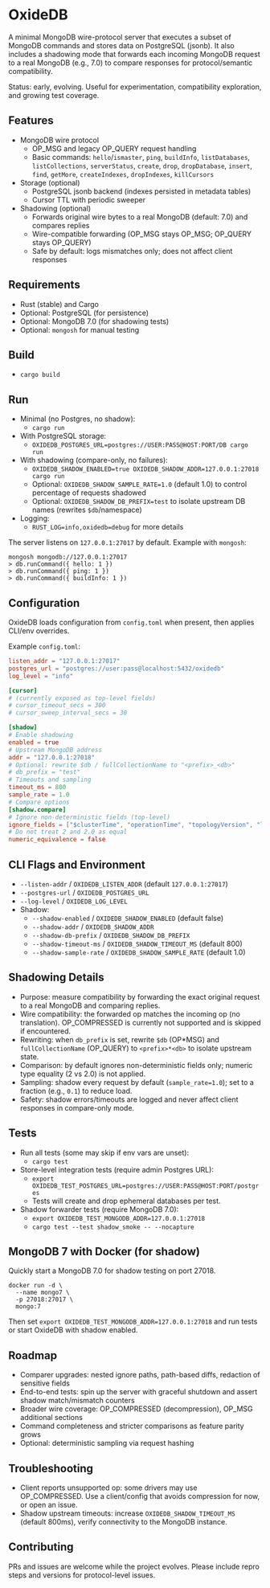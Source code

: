 # OxideDB

A minimal MongoDB wire-protocol server that executes a subset of MongoDB commands and stores data on PostgreSQL (jsonb). It also includes a shadowing mode that forwards each incoming MongoDB request to a real MongoDB (e.g., 7.0) to compare responses for protocol/semantic compatibility.

Status: early, evolving. Useful for experimentation, compatibility exploration, and growing test coverage.

## Features

- MongoDB wire protocol
  - OP_MSG and legacy OP_QUERY request handling
  - Basic commands: `hello`/`ismaster`, `ping`, `buildInfo`, `listDatabases`, `listCollections`, `serverStatus`, `create`, `drop`, `dropDatabase`, `insert`, `find`, `getMore`, `createIndexes`, `dropIndexes`, `killCursors`
- Storage (optional)
  - PostgreSQL jsonb backend (indexes persisted in metadata tables)
  - Cursor TTL with periodic sweeper
- Shadowing (optional)
  - Forwards original wire bytes to a real MongoDB (default: 7.0) and compares replies
  - Wire-compatible forwarding (OP_MSG stays OP_MSG; OP_QUERY stays OP_QUERY)
  - Safe by default: logs mismatches only; does not affect client responses

## Requirements

- Rust (stable) and Cargo
- Optional: PostgreSQL (for persistence)
- Optional: MongoDB 7.0 (for shadowing tests)
- Optional: `mongosh` for manual testing

## Build

- `cargo build`

## Run

- Minimal (no Postgres, no shadow):
  - `cargo run`
- With PostgreSQL storage:
  - `OXIDEDB_POSTGRES_URL=postgres://USER:PASS@HOST:PORT/DB cargo run`
- With shadowing (compare-only, no failures):
  - `OXIDEDB_SHADOW_ENABLED=true OXIDEDB_SHADOW_ADDR=127.0.0.1:27018 cargo run`
  - Optional: `OXIDEDB_SHADOW_SAMPLE_RATE=1.0` (default 1.0) to control percentage of requests shadowed
  - Optional: `OXIDEDB_SHADOW_DB_PREFIX=test` to isolate upstream DB names (rewrites `$db`/namespace)
- Logging:
  - `RUST_LOG=info,oxidedb=debug` for more details

The server listens on `127.0.0.1:27017` by default. Example with `mongosh`:

```
mongosh mongodb://127.0.0.1:27017
> db.runCommand({ hello: 1 })
> db.runCommand({ ping: 1 })
> db.runCommand({ buildInfo: 1 })
```

## Configuration

OxideDB loads configuration from `config.toml` when present, then applies CLI/env overrides.

Example `config.toml`:

```toml
listen_addr = "127.0.0.1:27017"
postgres_url = "postgres://user:pass@localhost:5432/oxidedb"
log_level = "info"

[cursor]
# (currently exposed as top-level fields)
# cursor_timeout_secs = 300
# cursor_sweep_interval_secs = 30

[shadow]
# Enable shadowing
enabled = true
# Upstream MongoDB address
addr = "127.0.0.1:27018"
# Optional: rewrite $db / fullCollectionName to "<prefix>_<db>"
# db_prefix = "test"
# Timeouts and sampling
timeout_ms = 800
sample_rate = 1.0
# Compare options
[shadow.compare]
# Ignore non-deterministic fields (top-level)
ignore_fields = ["$clusterTime", "operationTime", "topologyVersion", "localTime", "connectionId"]
# Do not treat 2 and 2.0 as equal
numeric_equivalence = false
```

## CLI Flags and Environment

- `--listen-addr` / `OXIDEDB_LISTEN_ADDR` (default `127.0.0.1:27017`)
- `--postgres-url` / `OXIDEDB_POSTGRES_URL`
- `--log-level` / `OXIDEDB_LOG_LEVEL`
- Shadow:
  - `--shadow-enabled` / `OXIDEDB_SHADOW_ENABLED` (default false)
  - `--shadow-addr` / `OXIDEDB_SHADOW_ADDR`
  - `--shadow-db-prefix` / `OXIDEDB_SHADOW_DB_PREFIX`
  - `--shadow-timeout-ms` / `OXIDEDB_SHADOW_TIMEOUT_MS` (default 800)
  - `--shadow-sample-rate` / `OXIDEDB_SHADOW_SAMPLE_RATE` (default 1.0)

## Shadowing Details

- Purpose: measure compatibility by forwarding the exact original request to a real MongoDB and comparing replies.
- Wire compatibility: the forwarded op matches the incoming op (no translation). OP_COMPRESSED is currently not supported and is skipped if encountered.
- Rewriting: when `db_prefix` is set, rewrite `$db` (OP*MSG) and `fullCollectionName` (OP_QUERY) to `<prefix>*<db>` to isolate upstream state.
- Comparison: by default ignores non-deterministic fields only; numeric type equality (2 vs 2.0) is not applied.
- Sampling: shadow every request by default (`sample_rate=1.0`); set to a fraction (e.g., `0.1`) to reduce load.
- Safety: shadow errors/timeouts are logged and never affect client responses in compare-only mode.

## Tests

- Run all tests (some may skip if env vars are unset):
  - `cargo test`
- Store-level integration tests (require admin Postgres URL):
  - `export OXIDEDB_TEST_POSTGRES_URL=postgres://USER:PASS@HOST:PORT/postgres`
  - Tests will create and drop ephemeral databases per test.
- Shadow forwarder tests (require MongoDB 7.0):
  - `export OXIDEDB_TEST_MONGODB_ADDR=127.0.0.1:27018`
  - `cargo test --test shadow_smoke -- --nocapture`

## MongoDB 7 with Docker (for shadow)

Quickly start a MongoDB 7.0 for shadow testing on port 27018.

```
docker run -d \
  --name mongo7 \
  -p 27018:27017 \
  mongo:7
```

Then set `export OXIDEDB_TEST_MONGODB_ADDR=127.0.0.1:27018` and run tests or start OxideDB with shadow enabled.

## Roadmap

- Comparer upgrades: nested ignore paths, path-based diffs, redaction of sensitive fields
- End-to-end tests: spin up the server with graceful shutdown and assert shadow match/mismatch counters
- Broader wire coverage: OP_COMPRESSED (decompression), OP_MSG additional sections
- Command completeness and stricter comparisons as feature parity grows
- Optional: deterministic sampling via request hashing

## Troubleshooting

- Client reports unsupported op: some drivers may use OP_COMPRESSED. Use a client/config that avoids compression for now, or open an issue.
- Shadow upstream timeouts: increase `OXIDEDB_SHADOW_TIMEOUT_MS` (default 800ms), verify connectivity to the MongoDB instance.

## Contributing

PRs and issues are welcome while the project evolves. Please include repro steps and versions for protocol-level issues.
